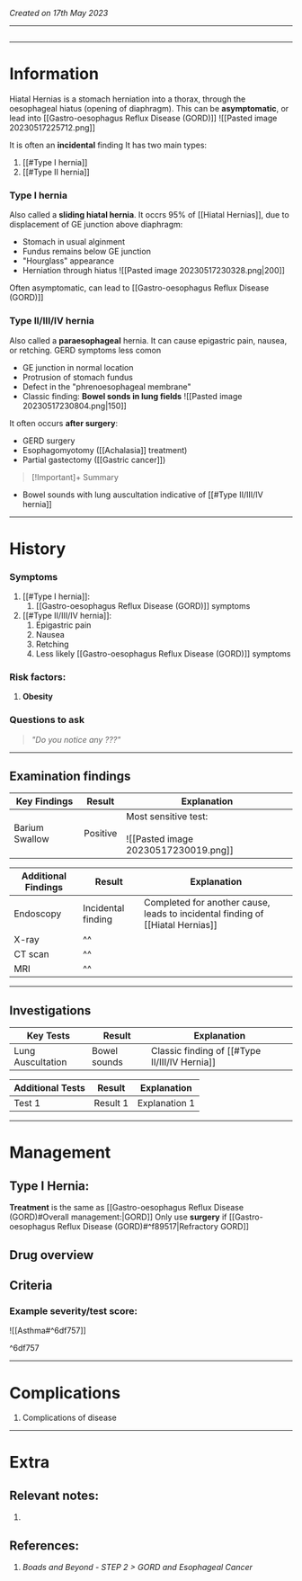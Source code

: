 *Created on 17th May 2023*

---
```toc
```
---

# Information
Hiatal Hernias is a stomach herniation into a thorax, through the oesophageal hiatus (opening of diaphragm). This can be **asymptomatic**, or lead into [[Gastro-oesophagus Reflux Disease (GORD)]] 
![[Pasted image 20230517225712.png]]

It is often an **incidental** finding
It has two main types:
1. [[#Type I hernia]]
2. [[#Type II hernia]]

### Type I hernia
Also called a **sliding hiatal hernia**. It occrs 95% of [[Hiatal Hernias]], due to displacement of GE junction above diaphragm:
- Stomach in usual alginment
- Fundus remains below GE junction
- "Hourglass" appearance
- Herniation through hiatus
![[Pasted image 20230517230328.png|200]]

Often asymptomatic, can lead to [[Gastro-oesophagus Reflux Disease (GORD)]]

### Type II/III/IV hernia
Also called a **paraesophageal** hernia. It can cause epigastric pain, nausea, or retching. GERD symptoms less comon
- GE junction in normal location
- Protrusion of stomach fundus
- Defect in the "phrenoesophageal membrane"
- Classic finding: **Bowel sonds in lung fields**
![[Pasted image 20230517230804.png|150]]

It often occurs **after surgery**:
- GERD surgery
- Esophagomyotomy ([[Achalasia]] treatment)
- Partial gastectomy ([[Gastric cancer]])


> [!Important]+ Summary
- Bowel sounds with lung auscultation indicative of [[#Type II/III/IV hernia]]

--- 
# History
### Symptoms
1. [[#Type I hernia]]:
	1. [[Gastro-oesophagus Reflux Disease (GORD)]] symptoms
2. [[#Type II/III/IV hernia]]:
	1. Epigastric pain
	2. Nausea
	3. Retching
	4. Less likely [[Gastro-oesophagus Reflux Disease (GORD)]] symptoms
### Risk factors:
1. **Obesity**

### Questions to ask
>*"Do you notice any ???"*

---

## Examination findings
| Key Findings | Result   | Explanation   |
| ------------ | -------- | ------------- |
|Barium Swallow|Positive|Most sensitive test: <br> <br>![[Pasted image 20230517230019.png]]|

| Additional Findings | Result   | Explanation   |
| ------------------- | -------- | ------------- |
|Endoscopy|Incidental finding|Completed for another cause, leads to incidental finding of [[Hiatal Hernias]]|
|X-ray|^^|  |
|CT scan|^^|  |
|MRI|^^|  |

---

## Investigations
| Key Tests                 |Result| Explanation                                                                                                                                                     |
| ------------------------- | --- | --------------------------------------------------------------------------------------------------------------------------------------------------------------- |
|Lung Auscultation|Bowel sounds|Classic finding of [[#Type II/III/IV Hernia]]|

| Additional Tests               |  Result   | Explanation                |
| ------------------------------ | --- | --------------------- |
| Test 1                            |Result 1| Explanation 1 |

---

# Management
## Type I Hernia:
**Treatment** is the same as [[Gastro-oesophagus Reflux Disease (GORD)#Overall management:|GORD]]
Only use **surgery** if [[Gastro-oesophagus Reflux Disease (GORD)#^f89517|Refractory GORD]]

## Drug overview

## Criteria
### Example severity/test score:
![[Asthma#^6df757]]

^6df757

---

# Complications
1. Complications of disease

---

# Extra
## Relevant notes:
1. 
## References:
1. *Boads and Beyond - STEP 2 > GORD and Esophageal Cancer*